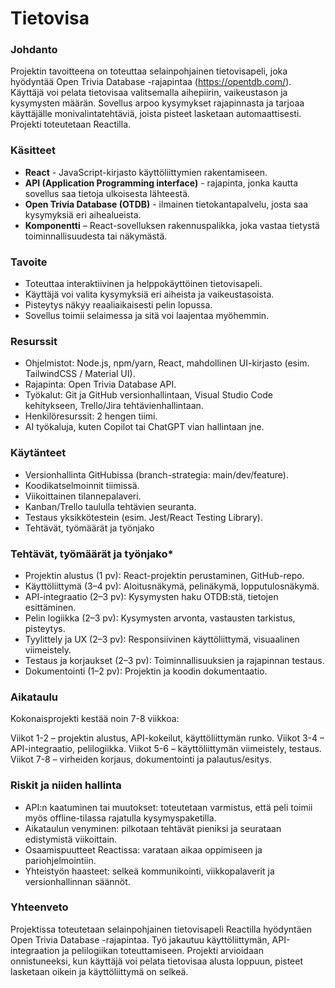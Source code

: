# Tietovisa

### Johdanto
Projektin tavoitteena on toteuttaa selainpohjainen tietovisapeli, joka hyödyntää Open Trivia Database -rajapintaa (https://opentdb.com/). Käyttäjä voi pelata tietovisaa valitsemalla aihepiirin, vaikeustason ja kysymysten määrän. Sovellus arpoo kysymykset rajapinnasta ja tarjoaa käyttäjälle monivalintatehtäviä, joista pisteet lasketaan automaattisesti. Projekti toteutetaan Reactilla.

### Käsitteet
- **React** - JavaScript-kirjasto käyttöliittymien rakentamiseen.
- **API (Application Programming interface)** - rajapinta, jonka kautta sovellus saa tietoja ulkoisesta lähteestä.
- **Open Trivia Database (OTDB)** - ilmainen tietokantapalvelu, josta saa kysymyksiä eri aihealueista.
- **Komponentti** – React-sovelluksen rakennuspalikka, joka vastaa tietystä toiminnallisuudesta tai näkymästä.

### Tavoite
- Toteuttaa interaktiivinen ja helppokäyttöinen tietovisapeli.
- Käyttäjä voi valita kysymyksiä eri aiheista ja vaikeustasoista.
- Pisteytys näkyy reaaliaikaisesti pelin lopussa.
- Sovellus toimii selaimessa ja sitä voi laajentaa myöhemmin.

### Resurssit
- Ohjelmistot: Node.js, npm/yarn, React, mahdollinen UI-kirjasto (esim. TailwindCSS / Material UI).
- Rajapinta: Open Trivia Database API.
- Työkalut: Git ja GitHub versionhallintaan, Visual Studio Code kehitykseen, Trello/Jira tehtävienhallintaan.
- Henkilöresurssit: 2 hengen tiimi.
- AI työkaluja, kuten Copilot tai ChatGPT vian hallintaan jne.

### Käytänteet
- Versionhallinta GitHubissa (branch-strategia: main/dev/feature).
- Koodikatselmoinnit tiimissä.
- Viikoittainen tilannepalaveri.
- Kanban/Trello taululla tehtävien seuranta.
- Testaus yksikkötestein (esim. Jest/React Testing Library).
- Tehtävät, työmäärät ja työnjako

### Tehtävät, työmäärät ja työnjako*
- Projektin alustus (1 pv): React-projektin perustaminen, GitHub-repo.
- Käyttöliittymä (3–4 pv): Aloitusnäkymä, pelinäkymä, lopputulosnäkymä.
- API-integraatio (2–3 pv): Kysymysten haku OTDB:stä, tietojen esittäminen.
- Pelin logiikka (2–3 pv): Kysymysten arvonta, vastausten tarkistus, pisteytys.
- Tyylittely ja UX (2–3 pv): Responsiivinen käyttöliittymä, visuaalinen viimeistely.
- Testaus ja korjaukset (2–3 pv): Toiminnallisuuksien ja rajapinnan testaus.
- Dokumentointi (1–2 pv): Projektin ja koodin dokumentaatio.

### Aikataulu
Kokonaisprojekti kestää noin 7-8 viikkoa:

Viikot 1-2 – projektin alustus, API-kokeilut, käyttöliittymän runko. 
Viikot 3-4 – API-integraatio, pelilogiikka.
Viikot 5-6 – käyttöliittymän viimeistely, testaus.
Viikot 7-8 – virheiden korjaus, dokumentointi ja palautus/esitys.

### Riskit ja niiden hallinta
- API:n kaatuminen tai muutokset: toteutetaan varmistus, että peli toimii myös offline-tilassa rajatulla kysymyspaketilla.
- Aikataulun venyminen: pilkotaan tehtävät pieniksi ja seurataan edistymistä viikoittain.
- Osaamispuutteet Reactissa: varataan aikaa oppimiseen ja pariohjelmointiin.
- Yhteistyön haasteet: selkeä kommunikointi, viikkopalaverit ja versionhallinnan säännöt.

### Yhteenveto
Projektissa toteutetaan selainpohjainen tietovisapeli Reactilla hyödyntäen Open Trivia Database -rajapintaa. Työ jakautuu käyttöliittymän, API-integraation ja pelilogiikan toteuttamiseen. Projekti arvioidaan onnistuneeksi, kun käyttäjä voi pelata tietovisaa alusta loppuun, pisteet lasketaan oikein ja käyttöliittymä on selkeä.
